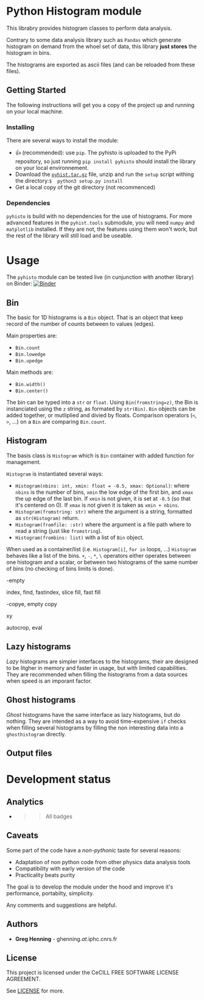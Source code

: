 # Python Histogram module

This librabry provides histogram classes to perform data analysis.

Contrary to some data analysis library such as `Pandas` which generate histogram on demand from the whoel set of data, this library **just stores** the histogram in bins. 

The histograms are exported as ascii files (and can be reloaded from these files).

## Getting Started 

The following instructions will get you a copy of the project up and running on your local machine.

### Installing

There are several ways to install the module:

- :thumbsup: (recommended): use `pip`. The pyhisto is uploaded to the PyPi repository, so just running `pip install pyhisto` should install the library on your local environnement. 
- Download the [`pyhist.tar.gz`](dist/pyhisto-dev202005.tar.gz) file, unzip and run the `setup` script withing the directory:`$  python3 setup.py install`
- Get a local copy of the git directory (not recommenced)

### Dependencies

`pyhisto` is build with no dependencies for the use of histograms. For more advanced features in the `pyhist.tools` submodule, you will need `numpy` and `matplotlib` installed. If they are not, the features using them won't work, but the rest of the library will still load and be useable.

# Usage

The `pyhisto` module can be tested live (in cunjunction with another library) on Binder: [![Binder](https://mybinder.org/badge_logo.svg)](https://mybinder.org/v2/git/https%3A%2F%2Fgitlab.in2p3.fr%2Fgregoire.henning%2Ffaster-example-notebook/bb2c4cd04cf46352e7de83f88c11d91832f4cd60?filepath=example_notebook.ipynb)

## Bin

The basic for 1D histograms is a `Bin` object. That is an object that keep record of the number of counts between to values (edges). 

Main properties are:
- `Bin.count`
- `Bin.lowedge`
- `Bin.upedge`

Main methods are:
- `Bin.width()`
- `Bin.center()`


The bin can be typed into a `str` or `float`. Using `Bin(fromstring=z)`, the Bin is instanciated using the `z` string, as formated by `str(Bin)`.
`Bin` objects can be added together, or mutliplied and divied by floats. Comparison operators (`<`, `>`, ...) on a `Bin` are comparing `Bin.count`.


## Histogram

The basis class is `Histogram` which is `Bin` container with added function for management. 

`Histogram` is instantiated several ways: 
- `Histogram(nbins: int, xmin: float = -0.5, xmax: Optional)`: where `nbins` is the number of bins, `xmin` the low edge of the first bin, and `xmax` the up edge of the last bin. If `xmin` is not given, it is set at `-0.5` (so that it's centered on 0). If `xmax` is not given it is taken as `xmin + nbins`.
- `Histogram(fromstring: str)` where the argument is a string, formatted as `str(Histogram)` return.
- `Histogram(fromfile: :str)` where the argument is a file path where to read a string (just like `fromstring`).
- `Histogram(frombins: list)` with a list of `Bin` object.

When used as a container/list (i.e. `Histogram[i]`, `for in` loops, ...) `Histogram` behaves like a list of the bins. `+`, `-`, `*`, `\` operators either operates between one histogram and a scalar, or between two histograms of the same number of bins (no checking of bins limits is done).

-empty

index, find, fastindex, slice 
fill, fast fill

-copye, empty copy

xy

autocrop, eval

## Lazy histograms

*Lazy* histograms are simpler interfaces to the histograms, their are designed to be litgher in memory and faster in usage, but with limited capabilities. They are recommended when filling the histograms from a data sources when speed is an imporant factor.

## Ghost histograms

*Ghost* histograms have the same interface as lazy histograms, but do nothing. They are intended as a way to avoid time-expensive `if` checks when filling several histograms by filling the non interesting data into a `ghosthistogram` directly.

## Output files

# Development status

## Analytics

- >> All badges 

## Caveats

Some part of the code have a *non-pythonic* taste for several reasons:

- Adaptation of non python code from other physics data analysis tools
- Compatibility with early version of the code
- Practicality beats purity

The goal is to develop the module under the hood and improve it's performance, portabilty, simplicity. 

Any comments and suggestions are helpful.

## Authors

* **Greg Henning** - ghenning&#8203;*.at.*&#8203;iphc&#x2024;cnrs&#x2024;fr

## License

This project is licensed under the CeCILL FREE SOFTWARE LICENSE AGREEMENT. 

See [LICENSE](LICENSE) for more.

